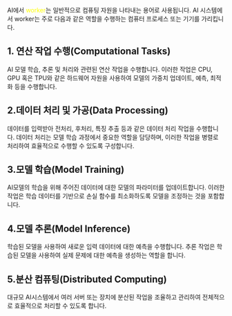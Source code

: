 AI에서 <font color="#ffff00">worker</font>는 일반적으로 컴퓨팅 자원을 나타내는 용어로 사용됩니다. AI 시스템에서 worker는 주로 다음과 같은 역할을 수행하는 컴퓨터 프로세스 또는 기기를 가리킵니다.

## 1. 연산 작업 수행(Computational Tasks)
AI 모델 학습, 추론 및 처리와 관련된 연산 작업을 수행합니다. 이러한 작업은 CPU, GPU 혹은 TPU와 같은 하드웨어 자원을 사용하여 모델의 가중치 업데이트, 예측, 최적화 등을 수행합니다.

## 2.데이터 처리 및 가공(Data Processing)
데이터를 입력받아 전처리, 후처리, 특징 추출 등과 같은 데이터 처리 작업을 수행합니다. 데이터 처리는 모델 학습 과정에서 중요한 역할을 담당하며, 이러한 작업을 병렬로 처리하여 효율적으로 수행할 수 있도록 구성합니다.

## 3.모델 학습(Model Training)
AI모델의 학습을 위해 주어진 데이터에 대한 모델의 파라미터를 업데이트합니다. 이러한 작업은 학습 데이터를 기반으로 손실 함수를 최소화하도록 모델을 조정하는 것을 포함합니다.

## 4.모델 추론(Model Inference)
학습된 모델을 사용하여 새로운 입력 데이터에 대한 예측을 수행합니다. 추론 작업은 학습된 모델을 사용하여 실제 문제에 대한 예측을 생성하는 역할을 합니다.

## 5.분산 컴퓨팅(Distributed Computing)
대규모 AI시스템에서 여러 서버 또는 장치에 분산된 작업을 조율하고 관리하여 전체적으로 효율적으로 처리할 수 있도록 합니다.
